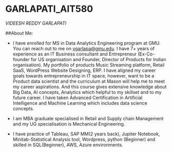 # GARLAPATI_AIT580
*VIDEESH REDDY GARLAPATI*

##About Me:
- I have enrolled for MS in Data Analytics Engineering program at GMU. You can reach out to me on vgarlapa@gmu.edu. I have 7+ years of experience as an IT Business consultant and Entrepreneur (Ex-Co-founder for US organisation and Founder, Director of Products for Indian organisation). My portfolio of products Music Streaming platform, Retail SaaS, WordPress Website Designing, ERP. I have aligned my career goals towards entrepreneurship in IT space, however, want to be a Product data scientist and the curriculum at Mason will help me to meet my career aspirations. And this course gives extensive knowledge about Big Data, AI concepts, Analytics which helpful to my skillset and to my future career. I have taken Advanced Certification in Artificial Intelligence and Machine Learning which includes data science concepts.

- I am MBA graduate specialised in Retail and Supply chain Management and my UG specialisation is Mechanical Engineering.

- I have practice of Tableau, SAP MM(2 years back), Jupiter Notebook, Minitab-Statistical Analysis tool, Wordpress, python (Beginner) and skilled in SQL(Beginner), AWS, Azure environments.